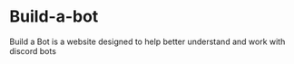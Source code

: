 # Build-a-bot
Build a Bot is a website designed to help better understand and work with discord bots
